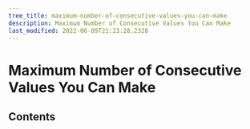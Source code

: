 ```yaml
---
tree_title: maximum-number-of-consecutive-values-you-can-make
description: Maximum Number of Consecutive Values You Can Make
last_modified: 2022-06-09T21:23:28.2328
---
```


# Maximum Number of Consecutive Values You Can Make

## Contents
